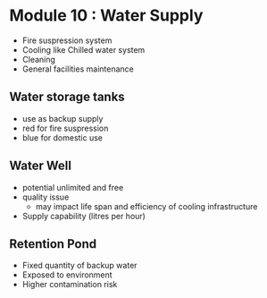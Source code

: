 # Module 10 : Water Supply
- Fire suspression system
- Cooling like Chilled water system
- Cleaning
- General facilities maintenance
## Water storage tanks
- use as backup supply
- red for fire suspression
- blue for domestic use
## Water Well
- potential unlimited and free
- quality issue
  - may impact life span and efficiency of cooling infrastructure
- Supply capability (litres per hour)
## Retention Pond
- Fixed quantity of backup water
- Exposed to environment
- Higher contamination risk

